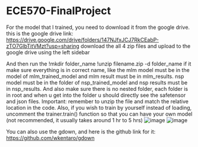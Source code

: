 # ECE570-FinalProject

For the model that I trained, you need to download it from the google drive.
this is the google drive link: https://drive.google.com/drive/folders/147NJfxJCJ7RkCEabP-zTO7GlbTitVMzt?usp=sharing
download the all 4 zip files and upload to the google drive using the left sidebar

And then run the !mkdir folder_name
!unzip filename.zip -d folder_name
if it make sure everything is in correct name, like the mlm model must be in the model of mlm_trained_model and mlm result must be in mlm_results. nsp model must be in the folder of nsp_trained_model and nsp results must be in nsp_results.
And also make sure there is no nested folder, each folder is in root and when u get into the folder u should directly see the safetensor and json files.
Important: remember to unzip the file and match the relative location in the code.
Also, if you wish to train by yourself instead of loading, uncomment the trainer.train() function so that you can have your own model (not recommended, it usually takes around 1 hr to 5 hrs)
![image](https://github.com/user-attachments/assets/63658396-52b9-4fb4-9fff-c63e79070d2c)
![image](https://github.com/user-attachments/assets/f5e58093-6da1-4901-8026-bd8cd2d5daaf)



You can also use the gdown, and here is the github link for it: https://github.com/wkentaro/gdown


